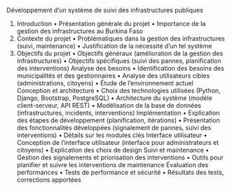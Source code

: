 Développement d’un système de suivi des infrastructures publiques
1. Introduction
• Présentation générale du projet
• Importance de la gestion des infrastructures au Burkina Faso
2. Contexte du projet
• Problématiques dans la gestion des infrastructures (suivi, maintenance)
• Justification de la nécessité d’un tel système
3. Objectifs du projet
• Objectifs généraux (amélioration de la gestion des infrastructures)
• Objectifs spécifiques (suivi des pannes, planification des interventions)
Analyse des besoins
• Identification des besoins des municipalités et des gestionnaires
• Analyse des utilisateurs cibles (administrations, citoyens)
• Étude de l’environnement actuel
Conception et architecture
• Choix des technologies utilisées (Python, Django, Bootstrap, PostgreSQL)
• Architecture du système (modèle client-serveur, API REST)
• Modélisation de la base de données (infrastructures, incidents, interventions)
Implémentation
• Explication des étapes de développement (planification, itérations)
• Présentation des fonctionnalités développées (signalement de pannes, suivi des interventions)
• Détails sur les modules clés
Interface utilisateur
• Conception de l’interface utilisateur (interface pour administrateurs et citoyens)
• Explication des choix de design
Suivi et maintenance
• Gestion des signalements et priorisation des interventions
• Outils pour planifier et suivre les interventions de maintenance
Évaluation des performances
• Tests de performance et sécurité
• Résultats des tests, corrections apportées
